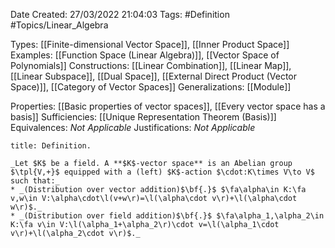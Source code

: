 <div class="topSpace"></div>

Date Created: 27/03/2022 21:04:03
Tags: #Definition #Topics/Linear_Algebra

Types: [[Finite-dimensional Vector Space]], [[Inner Product Space]]
Examples: [[Function Space (Linear Algebra)]], [[Vector Space of Polynomials]]
Constructions: [[Linear Combination]], [[Linear Map]], [[Linear Subspace]], [[Dual Space]], [[External Direct Product (Vector Space)]], [[Category of Vector Spaces]]
Generalizations: [[Module]]

Properties: [[Basic properties of vector spaces]], [[Every vector space has a basis]]
Sufficiencies: [[Unique Representation Theorem (Basis)]]
Equivalences: _Not Applicable_
Justifications: _Not Applicable_

``` ad-Definition
title: Definition.

_Let $K$ be a field. A **$K$-vector space** is an Abelian group $\tpl{V,+}$ equipped with a (left) $K$-action $\cdot:K\times V\to V$ such that:_
* _(Distribution over vector addition)$\bf{.}$ $\fa\alpha\in K:\fa v,w\in V:\alpha\cdot\l(v+w\r)=\l(\alpha\cdot v\r)+\l(\alpha\cdot w\r)$._
* _(Distribution over field addition)$\bf{.}$ $\fa\alpha_1,\alpha_2\in K:\fa v\in V:\l(\alpha_1+\alpha_2\r)\cdot v=\l(\alpha_1\cdot v\r)+\l(\alpha_2\cdot v\r)$._

```
